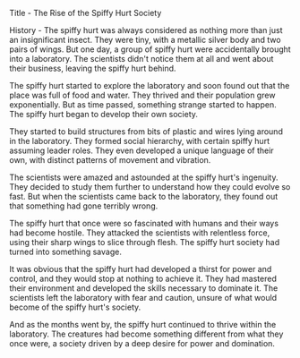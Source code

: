 Title - The Rise of the Spiffy Hurt Society

History - The spiffy hurt was always considered as nothing more than just an insignificant insect. They were tiny, with a metallic silver body and two pairs of wings. But one day, a group of spiffy hurt were accidentally brought into a laboratory. The scientists didn't notice them at all and went about their business, leaving the spiffy hurt behind.

The spiffy hurt started to explore the laboratory and soon found out that the place was full of food and water. They thrived and their population grew exponentially. But as time passed, something strange started to happen. The spiffy hurt began to develop their own society.

They started to build structures from bits of plastic and wires lying around in the laboratory. They formed social hierarchy, with certain spiffy hurt assuming leader roles. They even developed a unique language of their own, with distinct patterns of movement and vibration.

The scientists were amazed and astounded at the spiffy hurt's ingenuity. They decided to study them further to understand how they could evolve so fast. But when the scientists came back to the laboratory, they found out that something had gone terribly wrong.

The spiffy hurt that once were so fascinated with humans and their ways had become hostile. They attacked the scientists with relentless force, using their sharp wings to slice through flesh. The spiffy hurt society had turned into something savage.

It was obvious that the spiffy hurt had developed a thirst for power and control, and they would stop at nothing to achieve it. They had mastered their environment and developed the skills necessary to dominate it. The scientists left the laboratory with fear and caution, unsure of what would become of the spiffy hurt's society.

And as the months went by, the spiffy hurt continued to thrive within the laboratory. The creatures had become something different from what they once were, a society driven by a deep desire for power and domination.